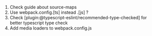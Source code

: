 1. Check guide about source-maps
2. Use webpack.config.[ts] instead .[js] ?
3. Check [plugin:@typescript-eslint/recommended-type-checked] for better typescript type check
4. Add media loaders to webpack.config.js